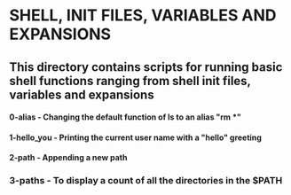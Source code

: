 # SHELL, INIT FILES, VARIABLES AND EXPANSIONS
## This directory contains scripts for running basic shell functions ranging from shell init files, variables and expansions
#### 0-alias - Changing the default function of ls to an alias "rm *"
#### 1-hello_you - Printing the current user name with a "hello" greeting
#### 2-path - Appending a new path 
### 3-paths - To display a count of all the directories in the $PATH 
